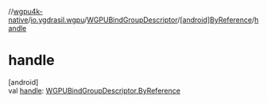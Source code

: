 //[wgpu4k-native](../../../../index.md)/[io.ygdrasil.wgpu](../../index.md)/[WGPUBindGroupDescriptor](../index.md)/[[android]ByReference](index.md)/[handle](handle.md)

# handle

[android]\
val [handle](handle.md): [WGPUBindGroupDescriptor.ByReference](../../../io.ygdrasil.wgpu.android/-w-g-p-u-bind-group-descriptor/-by-reference/index.md)